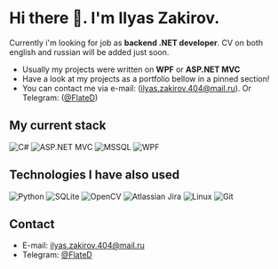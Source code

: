 # Hi there 👋. I'm Ilyas Zakirov.

Currently i'm looking for job as **backend .NET developer**. CV on both english and russian will be added just soon.

- Usually my projects were written on **WPF** or **ASP.NET MVC**
- Have a look at my projects as a portfolio bellow in a pinned section!
- You can contact me via e-mail: (ilyas.zakirov.404@mail.ru). Or Telegram: ([@FlateD](https://t.me/flated))

## My current stack
![C#](https://img.shields.io/badge/c%23-%23239120.svg?style=for-the-badge&logo=c-sharp&logoColor=white)
![ASP.NET MVC](https://img.shields.io/badge/-ASP.NET-9cf?style=for-the-badge&logo=dotnet&logoColor=white)
![MSSQL](https://img.shields.io/badge/-MSSQL-orange?style=for-the-badge&logo=mssql&logoColor=white)
![WPF](https://img.shields.io/badge/-WPF-blue?style=for-the-badge&logo=c-sharp&logoColor=white)

## Technologies I have also used
![Python](https://img.shields.io/badge/python-3670A0?style=for-the-badge&logo=python&logoColor=ffdd54)
![SQLite](https://img.shields.io/badge/sqlite-%2307405e.svg?style=for-the-badge&logo=sqlite&logoColor=white)
![OpenCV](https://img.shields.io/badge/opencv-%23white.svg?style=for-the-badge&logo=opencv&logoColor=white)
![Atlassian Jira](https://img.shields.io/badge/-Jira-9cf?style=for-the-badge&logo=jira&logoColor=white)
![Linux](https://img.shields.io/badge/Linux-FCC624?style=for-the-badge&logo=linux&logoColor=black)
![Git](https://img.shields.io/badge/git-%23F05033.svg?style=for-the-badge&logo=git&logoColor=white)

## Contact
- E-mail: ilyas.zakirov.404@mail.ru
- Telegram: [@FlateD](https://t.me/flated)

